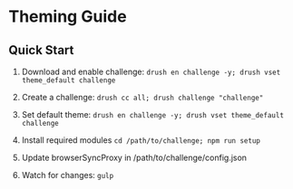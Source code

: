 # Theming Guide

## Quick Start
1. Download and enable challenge: 
`drush en challenge -y; drush vset theme_default challenge`

2. Create a challenge: 
`drush cc all; drush challenge "challenge"`

3. Set default theme:
`drush en challenge -y; drush vset theme_default challenge`

4. Install required modules
`cd /path/to/challenge; npm run setup`

5. Update browserSyncProxy in /path/to/challenge/config.json

6. Watch for changes:
`gulp`

